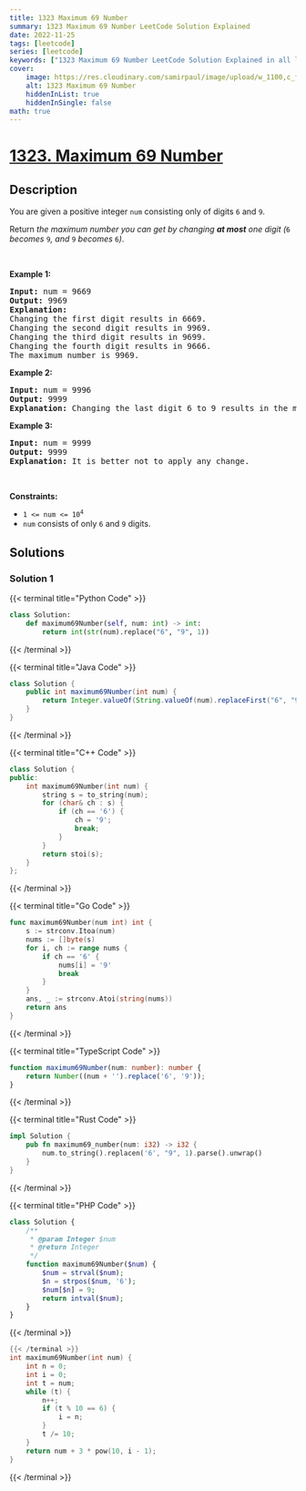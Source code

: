 ```yaml
---
title: 1323 Maximum 69 Number
summary: 1323 Maximum 69 Number LeetCode Solution Explained
date: 2022-11-25
tags: [leetcode]
series: [leetcode]
keywords: ["1323 Maximum 69 Number LeetCode Solution Explained in all languages", "1323 Maximum 69 Number", "LeetCode", "leetcode solution in Python3 C++ Java Go PHP Ruby Swift TypeScript Rust C# JavaScript C", "GeeksforGeeks", "InterviewBit", "Coding Ninjas", "HackerRank", "HackerEarth", "CodeChef", "TopCoder", "AlgoExpert", "freeCodeCamp", "Codeforces", "GitHub", "AtCoder", "Samir Paul"]
cover:
    image: https://res.cloudinary.com/samirpaul/image/upload/w_1100,c_fit,co_rgb:FFFFFF,l_text:Arial_75_bold:1323 Maximum 69 Number - Solution Explained/problem-solving.webp
    alt: 1323 Maximum 69 Number
    hiddenInList: true
    hiddenInSingle: false
math: true
---
```



# [1323. Maximum 69 Number](https://leetcode.com/problems/maximum-69-number)


## Description

<p>You are given a positive integer <code>num</code> consisting only of digits <code>6</code> and <code>9</code>.</p>

<p>Return <em>the maximum number you can get by changing <strong>at most</strong> one digit (</em><code>6</code><em> becomes </em><code>9</code><em>, and </em><code>9</code><em> becomes </em><code>6</code><em>)</em>.</p>

<p>&nbsp;</p>
<p><strong class="example">Example 1:</strong></p>

<pre>
<strong>Input:</strong> num = 9669
<strong>Output:</strong> 9969
<strong>Explanation:</strong> 
Changing the first digit results in 6669.
Changing the second digit results in 9969.
Changing the third digit results in 9699.
Changing the fourth digit results in 9666.
The maximum number is 9969.
</pre>

<p><strong class="example">Example 2:</strong></p>

<pre>
<strong>Input:</strong> num = 9996
<strong>Output:</strong> 9999
<strong>Explanation:</strong> Changing the last digit 6 to 9 results in the maximum number.
</pre>

<p><strong class="example">Example 3:</strong></p>

<pre>
<strong>Input:</strong> num = 9999
<strong>Output:</strong> 9999
<strong>Explanation:</strong> It is better not to apply any change.
</pre>

<p>&nbsp;</p>
<p><strong>Constraints:</strong></p>

<ul>
	<li><code>1 &lt;= num &lt;= 10<sup>4</sup></code></li>
	<li><code>num</code>&nbsp;consists of only <code>6</code> and <code>9</code> digits.</li>
</ul>

## Solutions

### Solution 1

<!-- tabs:start -->

{{< terminal title="Python Code" >}}
```python
class Solution:
    def maximum69Number(self, num: int) -> int:
        return int(str(num).replace("6", "9", 1))
```
{{< /terminal >}}

{{< terminal title="Java Code" >}}
```java
class Solution {
    public int maximum69Number(int num) {
        return Integer.valueOf(String.valueOf(num).replaceFirst("6", "9"));
    }
}
```
{{< /terminal >}}

{{< terminal title="C++ Code" >}}
```cpp
class Solution {
public:
    int maximum69Number(int num) {
        string s = to_string(num);
        for (char& ch : s) {
            if (ch == '6') {
                ch = '9';
                break;
            }
        }
        return stoi(s);
    }
};
```
{{< /terminal >}}

{{< terminal title="Go Code" >}}
```go
func maximum69Number(num int) int {
	s := strconv.Itoa(num)
	nums := []byte(s)
	for i, ch := range nums {
		if ch == '6' {
			nums[i] = '9'
			break
		}
	}
	ans, _ := strconv.Atoi(string(nums))
	return ans
}
```
{{< /terminal >}}

{{< terminal title="TypeScript Code" >}}
```ts
function maximum69Number(num: number): number {
    return Number((num + '').replace('6', '9'));
}
```
{{< /terminal >}}

{{< terminal title="Rust Code" >}}
```rust
impl Solution {
    pub fn maximum69_number(num: i32) -> i32 {
        num.to_string().replacen('6', "9", 1).parse().unwrap()
    }
}
```
{{< /terminal >}}

{{< terminal title="PHP Code" >}}
```php
class Solution {
    /**
     * @param Integer $num
     * @return Integer
     */
    function maximum69Number($num) {
        $num = strval($num);
        $n = strpos($num, '6');
        $num[$n] = 9;
        return intval($num);
    }
}
```
{{< /terminal >}}

```c
{{< /terminal >}}
int maximum69Number(int num) {
    int n = 0;
    int i = 0;
    int t = num;
    while (t) {
        n++;
        if (t % 10 == 6) {
            i = n;
        }
        t /= 10;
    }
    return num + 3 * pow(10, i - 1);
}
```
{{< /terminal >}}

<!-- tabs:end -->

<!-- end -->
